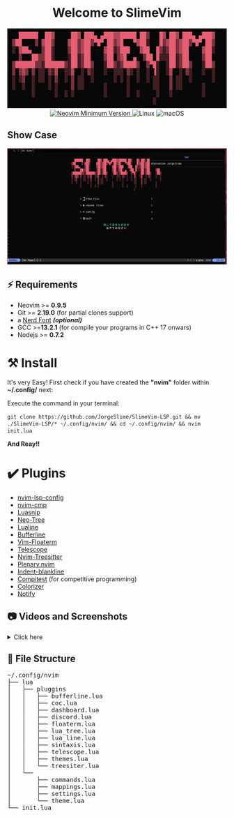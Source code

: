 <h1 align="center">Welcome to SlimeVim</h1>

<div align="center">
  <img src="https://github.com/JorgeSlime/SlimeVim/blob/main/media/logo.png" alt="logo">
</div>

<div align="center">
  <a href="https://github.com/neovim/neovim">
    <img src="https://img.shields.io/badge/Neovim-0.9.5-blueviolet.svg?style=flat-square&logo=Neovim&color=90E59A&logoColor=white" alt="Neovim Minimum Version">
  </a>
  <img alt="Linux" src="https://img.shields.io/badge/Linux-%23.svg?style=flat-square&logo=linux&color=FCC624&logoColor=black" />
  <img alt="macOS" src="https://img.shields.io/badge/macOS-%23.svg?style=flat-square&logo=apple&color=000000&logoColor=white" />
</div>

## Show Case

<div align="center">
  <img src="https://github.com/JorgeSlime/SlimeVim/blob/main/media/Dashboard.png" alt="dashboard">
</div>

## ⚡️ Requirements

- Neovim >= **0.9.5** 
- Git >= **2.19.0** (for partial clones support)
- a [Nerd Font](https://www.nerdfonts.com/) **_(optional)_**
- GCC >=**13.2.1** (for compile your programs in C++ 17 onwars)
- Nodejs >= **0.7.2**

# ⚒️ Install 
It's very Easy!
First check if you have created the __"nvim"__ folder within __~/.config/__ next:

Execute the command in your terminal:   
```
git clone https://github.com/JorgeSlime/SlimeVim-LSP.git && mv ./SlimeVim-LSP/* ~/.config/nvim/ && cd ~/.config/nvim/ && nvim init.lua
```
__And Reay!!__

# ✔️ Plugins

- [nvim-lsp-config](https://github.com/neovim/nvim-lspconfig)
- [nvim-cmp](https://github.com/hrsh7th/nvim-cmp)
- [Luasnip](https://github.com/L3MON4D3/LuaSnip)
- [Neo-Tree](https://github.com/nvim-neo-tree/neo-tree.nvim)
- [Lualine](https://github.com/hoob3rt/lualine.nvim)
- [Bufferline](https://github.com/akinsho/nvim-bufferline.lua)
- [Vim-Floaterm](https://github.com/voldikss/vim-floaterm)
- [Telescope](https://github.com/nvim-telescope/telescope.nvim)
- [Nvim-Treesitter](https://github.com/nvim-treesitter/nvim-treesitter)
- [Plenary.nvim](https://github.com/nvim-lua/plenary.nvim)
- [Indent-blankline](https://github.com/lukas-reineke/indent-blankline.nvim)
- [Compitest](https://github.com/xeluxee/competitest.nvim)  (for competitive programming)
- [Colorizer](https://github.com/norcalli/nvim-colorizer.lua)
- [Notify](https://github.com/rcarriga/nvim-notify)

## 📷 Videos and Screenshots 
<details><summary>Click here</summary>  
○ Moonfly
<br><img src="https://github.com/JorgeSlime/SlimeVim/blob/main/media/Moonfly.png"><br>
○ Autocomplete with LSP
<br><img src="https://github.com/JorgeSlime/SlimeVim/blob/main/media/Autocomplete.png"><br> 
○ CompiTest
<br><img src="https://github.com/JorgeSlime/SlimeVim/blob/main/media/Compitest.png"><br>
○ Telescope
<br><img src="https://github.com/JorgeSlime/SlimeVim/blob/main/media/Telescope.png"><br>
</details>

## 📂 File Structure
<pre>
~/.config/nvim
├── lua
│   ├── pluggins
│   │   ├── bufferline.lua
│   │   ├── coc.lua
│   │   ├── dashboard.lua
│   │   ├── discord.lua
│   │   ├── floaterm.lua
│   │   ├── lua_tree.lua  
│   │   ├── lua_line.lua
│   │   ├── sintaxis.lua
│   │   ├── telescope.lua
│   │   ├── themes.lua
│   │   └── treesiter.lua
│   └── 
│       ├── commands.lua
│       ├── mappings.lua
│       ├── settings.lua
│       └── theme.lua
└── init.lua
</pre>
